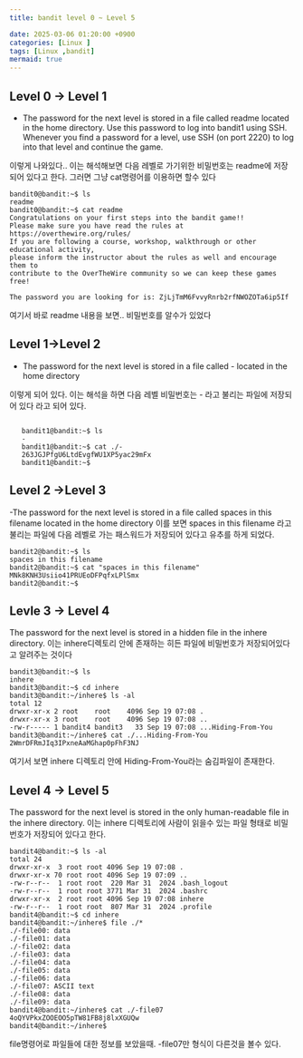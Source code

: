 ```yaml
---
title: bandit level 0 ~ Level 5

date: 2025-03-06 01:20:00 +0900
categories: [Linux ]
tags: [Linux ,bandit]
mermaid: true
---
```

## Level 0 -> Level 1

- The password for the next level is stored in a file called readme located in the home directory. Use this password to log into bandit1 using SSH. Whenever you find a password for a level, use SSH (on port 2220) to log into that level and continue the game.
 
이렇게 나와있다.. 이는 해석해보면 다음 레벨로 가기위한 비밀번호는 readme에 저장되어 있다고 한다. 
그러면 그냥 cat명령어를 이용하면 할수 있다
```shell
bandit0@bandit:~$ ls
readme
bandit0@bandit:~$ cat readme
Congratulations on your first steps into the bandit game!!
Please make sure you have read the rules at https://overthewire.org/rules/
If you are following a course, workshop, walkthrough or other educational activity,
please inform the instructor about the rules as well and encourage them to
contribute to the OverTheWire community so we can keep these games free!

The password you are looking for is: ZjLjTmM6FvvyRnrb2rfNWOZOTa6ip5If
``` 
여기서 바로 readme 내용을 보면.. 비밀번호를 알수가 있었다

## Level 1->Level 2

- The password for the next level is stored in a file called - located in the home directory 
 
 이렇게 되어 있다. 이는 해석을 하면 다음 레벨 비밀번호는 - 라고 불리는 파일에 저장되어 있다 라고 되어 있다.  
 ```shell
 
    bandit1@bandit:~$ ls
    -
    bandit1@bandit:~$ cat ./-
    263JGJPfgU6LtdEvgfWU1XP5yac29mFx
    bandit1@bandit:~$
 ```
 ## Level 2 ->Level 3

 -The password for the next level is stored in a file called spaces in this filename located in the home directory
 이를 보면 spaces in this filename 라고 불리는 파일에 다음 레벨로 가는 패스워드가 저장되어 있다고 유추를 하게 되었다. 
 ```shell
 bandit2@bandit:~$ ls
spaces in this filename
bandit2@bandit:~$ cat "spaces in this filename"
MNk8KNH3Usiio41PRUEoDFPqfxLPlSmx
bandit2@bandit:~$

 ```

## Levle 3 -> Level 4

The password for the next level is stored in a hidden file in the inhere directory. 
이는 inhere디렉토리 안에 존재하는 히든 파일에 비밀번호가 저장되어있다고 알려주는 것이다
```shell
bandit3@bandit:~$ ls
inhere
bandit3@bandit:~$ cd inhere
bandit3@bandit:~/inhere$ ls -al
total 12
drwxr-xr-x 2 root    root    4096 Sep 19 07:08 .
drwxr-xr-x 3 root    root    4096 Sep 19 07:08 ..
-rw-r----- 1 bandit4 bandit3   33 Sep 19 07:08 ...Hiding-From-You
bandit3@bandit:~/inhere$ cat ./...Hiding-From-You
2WmrDFRmJIq3IPxneAaMGhap0pFhF3NJ
```
여기서 보면 inhere 디렉토리 안에 Hiding-From-You라는 숨김파일이 존재한다.

## Level 4 -> Level 5

The password for the next level is stored in the only human-readable file in the inhere directory. 
이는 inhere 디렉토리에 사람이 읽을수 있는 파일 형태로 비밀번호가 저장되어 있다고 한다. 
```shell
bandit4@bandit:~$ ls -al
total 24
drwxr-xr-x  3 root root 4096 Sep 19 07:08 .
drwxr-xr-x 70 root root 4096 Sep 19 07:09 ..
-rw-r--r--  1 root root  220 Mar 31  2024 .bash_logout
-rw-r--r--  1 root root 3771 Mar 31  2024 .bashrc
drwxr-xr-x  2 root root 4096 Sep 19 07:08 inhere
-rw-r--r--  1 root root  807 Mar 31  2024 .profile
bandit4@bandit:~$ cd inhere
bandit4@bandit:~/inhere$ file ./*
./-file00: data
./-file01: data
./-file02: data
./-file03: data
./-file04: data
./-file05: data
./-file06: data
./-file07: ASCII text
./-file08: data
./-file09: data
bandit4@bandit:~/inhere$ cat ./-file07
4oQYVPkxZOOEOO5pTW81FB8j8lxXGUQw
bandit4@bandit:~/inhere$
```
file명령어로 파일들에 대한 정보를 보았을때. -file07만 형식이 다른것을 볼수 있다. 